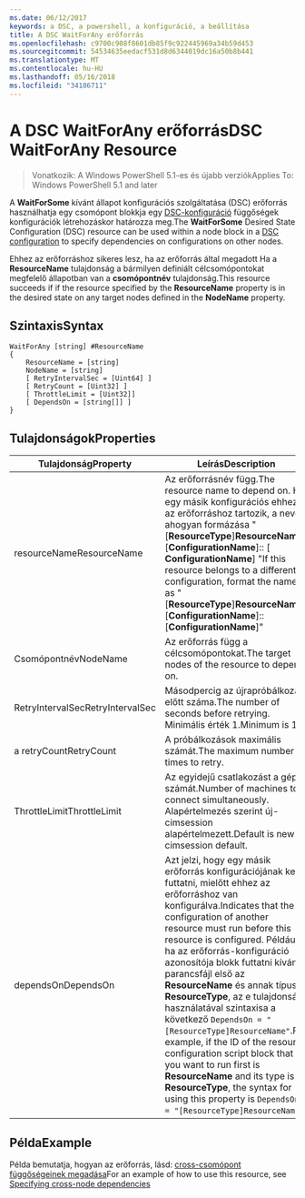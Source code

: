 ```yaml
---
ms.date: 06/12/2017
keywords: a DSC, a powershell, a konfiguráció, a beállítása
title: A DSC WaitForAny erőforrás
ms.openlocfilehash: c9700c908f8601db85f9c922445969a34b59d453
ms.sourcegitcommit: 54534635eedacf531d8d6344019dc16a50b8b441
ms.translationtype: MT
ms.contentlocale: hu-HU
ms.lasthandoff: 05/16/2018
ms.locfileid: "34186711"
---
```

# <a name="dsc-waitforany-resource"></a><span data-ttu-id="5f741-103">A DSC WaitForAny erőforrás</span><span class="sxs-lookup"><span data-stu-id="5f741-103">DSC WaitForAny Resource</span></span>

> <span data-ttu-id="5f741-104">Vonatkozik: A Windows PowerShell 5.1-es és újabb verziók</span><span class="sxs-lookup"><span data-stu-id="5f741-104">Applies To: Windows PowerShell 5.1 and later</span></span>

<span data-ttu-id="5f741-105">A **WaitForSome** kívánt állapot konfigurációs szolgáltatása (DSC) erőforrás használhatja egy csomópont blokkja egy [DSC-konfiguráció](configurations.md) függőségek konfigurációk létrehozáskor határozza meg.</span><span class="sxs-lookup"><span data-stu-id="5f741-105">The **WaitForSome** Desired State Configuration (DSC) resource can be used within a node block in a [DSC configuration](configurations.md) to specify dependencies on configurations on other nodes.</span></span>

<span data-ttu-id="5f741-106">Ehhez az erőforráshoz sikeres lesz, ha az erőforrás által megadott Ha a **ResourceName** tulajdonság a bármilyen definiált célcsomópontokat megfelelő állapotban van a **csomópontnév** tulajdonság.</span><span class="sxs-lookup"><span data-stu-id="5f741-106">This resource succeeds if if the resource specified by the **ResourceName** property is in the desired state on any target nodes defined in the **NodeName** property.</span></span>


## <a name="syntax"></a><span data-ttu-id="5f741-107">Szintaxis</span><span class="sxs-lookup"><span data-stu-id="5f741-107">Syntax</span></span>

```
WaitForAny [string] #ResourceName
{
    ResourceName = [string]
    NodeName = [string]
    [ RetryIntervalSec = [Uint64] ]
    [ RetryCount = [Uint32] ]
    [ ThrottleLimit = [Uint32]]
    [ DependsOn = [string[]] ]
}
```

## <a name="properties"></a><span data-ttu-id="5f741-108">Tulajdonságok</span><span class="sxs-lookup"><span data-stu-id="5f741-108">Properties</span></span>

|  <span data-ttu-id="5f741-109">Tulajdonság</span><span class="sxs-lookup"><span data-stu-id="5f741-109">Property</span></span>  |  <span data-ttu-id="5f741-110">Leírás</span><span class="sxs-lookup"><span data-stu-id="5f741-110">Description</span></span>   |
|---|---|
| <span data-ttu-id="5f741-111">resourceName</span><span class="sxs-lookup"><span data-stu-id="5f741-111">ResourceName</span></span>| <span data-ttu-id="5f741-112">Az erőforrásnév függ.</span><span class="sxs-lookup"><span data-stu-id="5f741-112">The resource name to depend on.</span></span> <span data-ttu-id="5f741-113">Ha egy másik konfigurációs ehhez az erőforráshoz tartozik, a neve, ahogyan formázása "[__ResourceType__]__ResourceName__:: [__ConfigurationName__]:: [ __ConfigurationName__] "</span><span class="sxs-lookup"><span data-stu-id="5f741-113">If this resource belongs to a different configuration, format the name as "[__ResourceType__]__ResourceName__::[__ConfigurationName__]::[__ConfigurationName__]"</span></span>|
| <span data-ttu-id="5f741-114">Csomópontnév</span><span class="sxs-lookup"><span data-stu-id="5f741-114">NodeName</span></span>| <span data-ttu-id="5f741-115">Az erőforrás függ a célcsomópontokat.</span><span class="sxs-lookup"><span data-stu-id="5f741-115">The target nodes of the resource to depend on.</span></span>|
| <span data-ttu-id="5f741-116">RetryIntervalSec</span><span class="sxs-lookup"><span data-stu-id="5f741-116">RetryIntervalSec</span></span>| <span data-ttu-id="5f741-117">Másodpercig az újrapróbálkozás előtt száma.</span><span class="sxs-lookup"><span data-stu-id="5f741-117">The number of seconds before retrying.</span></span> <span data-ttu-id="5f741-118">Minimális érték 1.</span><span class="sxs-lookup"><span data-stu-id="5f741-118">Minimum is 1.</span></span>|
| <span data-ttu-id="5f741-119">a retryCount</span><span class="sxs-lookup"><span data-stu-id="5f741-119">RetryCount</span></span>| <span data-ttu-id="5f741-120">A próbálkozások maximális számát.</span><span class="sxs-lookup"><span data-stu-id="5f741-120">The maximum number of times to retry.</span></span>|
| <span data-ttu-id="5f741-121">ThrottleLimit</span><span class="sxs-lookup"><span data-stu-id="5f741-121">ThrottleLimit</span></span>| <span data-ttu-id="5f741-122">Az egyidejű csatlakozást a gépek számát.</span><span class="sxs-lookup"><span data-stu-id="5f741-122">Number of machines to connect simultaneously.</span></span> <span data-ttu-id="5f741-123">Alapértelmezés szerint új-cimsession alapértelmezett.</span><span class="sxs-lookup"><span data-stu-id="5f741-123">Default is new-cimsession default.</span></span>|
| <span data-ttu-id="5f741-124">dependsOn</span><span class="sxs-lookup"><span data-stu-id="5f741-124">DependsOn</span></span> | <span data-ttu-id="5f741-125">Azt jelzi, hogy egy másik erőforrás konfigurációjának kell futtatni, mielőtt ehhez az erőforráshoz van konfigurálva.</span><span class="sxs-lookup"><span data-stu-id="5f741-125">Indicates that the configuration of another resource must run before this resource is configured.</span></span> <span data-ttu-id="5f741-126">Például, ha az erőforrás-konfiguráció azonosítója blokk futtatni kívánt parancsfájl első az __ResourceName__ és annak típusa __ResourceType__, az e tulajdonság használatával szintaxisa a következő `DependsOn = "[ResourceType]ResourceName"`.</span><span class="sxs-lookup"><span data-stu-id="5f741-126">For example, if the ID of the resource configuration script block that you want to run first is __ResourceName__ and its type is __ResourceType__, the syntax for using this property is `DependsOn = "[ResourceType]ResourceName"`.</span></span>|


## <a name="example"></a><span data-ttu-id="5f741-127">Példa</span><span class="sxs-lookup"><span data-stu-id="5f741-127">Example</span></span>

<span data-ttu-id="5f741-128">Példa bemutatja, hogyan az erőforrás, lásd: [cross-csomópont függőségeinek megadása](crossNodeDependencies.md)</span><span class="sxs-lookup"><span data-stu-id="5f741-128">For an example of how to use this resource, see [Specifying cross-node dependencies](crossNodeDependencies.md)</span></span>